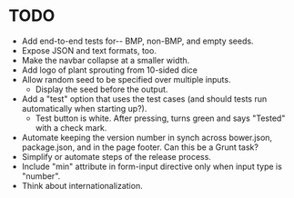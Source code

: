 TODO
====

* Add end-to-end tests for-- BMP, non-BMP, and empty seeds.
* Expose JSON and text formats, too.
* Make the navbar collapse at a smaller width.
* Add logo of plant sprouting from 10-sided dice
* Allow random seed to be specified over multiple inputs.
  - Display the seed before the output.
* Add a "test" option that uses the test cases (and should tests
  run automatically when starting up?).
  - Test button is white.  After pressing, turns green and says "Tested"
    with a check mark.
* Automate keeping the version number in synch across bower.json,
  package.json, and in the page footer.  Can this be a Grunt task?
* Simplify or automate steps of the release process.
* Include "min" attribute in form-input directive only when input
  type is "number".
* Think about internationalization.

